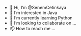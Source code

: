 - 👋 Hi, I’m @SenemCetinkaya
- 👀 I’m interested in Java
- 🌱 I’m currently learning Python
- 💞️ I’m looking to collaborate on ...
- 📫 How to reach me ...

<!---
SenemCetinkaya/SenemCetinkaya is a ✨ special ✨ repository because its `README.md` (this file) appears on your GitHub profile.
You can click the Preview link to take a look at your changes.
--->
